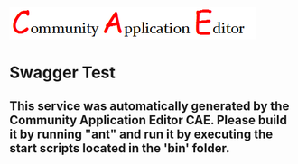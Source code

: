 ![CAE](https://github.com/PhilCAEOrg/microservice-183/blob/master/img/logo.png)  

Swagger Test
===================


This service was automatically generated by the Community Application Editor CAE. Please build it by running "ant" and run it by executing the start scripts located in the 'bin' folder.
---------------
